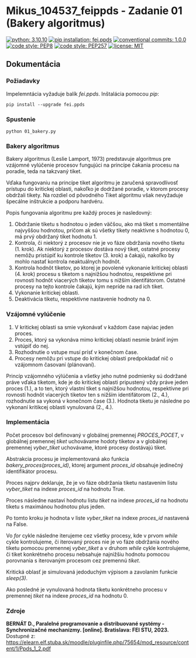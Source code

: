 # Mikus_104537_feippds - Zadanie 01 (Bakery algoritmus)

[![python: 3.10.10](https://img.shields.io/badge/python-3.10.10-blue.svg)](https://www.python.org/downloads/release/python-31010/)
[![pip installation: fei.ppds](https://img.shields.io/badge/pip%20install-fei.ppds-blue.svg)](https://pypi.org/project/fei.ppds/)
[![conventional commits: 1.0.0](https://img.shields.io/badge/conventional%20commits-1.0.0-green.svg)](https://conventionalcommits.org)
[![code style: PEP8](https://img.shields.io/badge/code%20style-PEP%208-orange.svg)](https://www.python.org/dev/peps/pep-0008/)
[![code style: PEP257](https://img.shields.io/badge/code%20style-PEP%20257-yellow.svg)](https://peps.python.org/pep-0257/)
[![license: MIT](https://img.shields.io/badge/license-MIT-red.svg)](https://opensource.org/licenses/MIT)

## Dokumentácia

### Požiadavky

Impelemntácia vyžaduje balík _fei.ppds_. Inštalácia pomocou _pip_:

    pip install --upgrade fei.ppds

### Spustenie

    python 01_bakery.py
  
### Bakery algoritmus
Bakery algoritmus (Leslie Lamport, 1973) predstavuje algoritmus pre vzájomné vylúčenie procesov fungujúci na princípe čakania procesu na poradie, 
teda na takzvaný tiket. 

Vďaka fungovaniu na princípe tiket algoritmu je zaručená spravodlivosť prístupu do kritickej oblasti, nakoľko je dodržané 
poradie, v ktorom procesy obdržali tikety. Na rozdiel od pôvodného Tiket algoritmu však nevyžaduje špecálne inštrukcie a 
podporu hardvéru.

Popis fungovania algoritmu pre každý proces je nasledovný:
1.  Obdržanie tiketu s hodnotou o jeden väčšou, ako má tiket s momentálne najvyššou hodnotou, pričom ak sú všetky 
tikety neaktívne s hodnotou 0, má prvý obdržaný tiket hodnotu 1.
2. Kontrola, či niektorý z procesov nie je vo fáze obdržania nového tiketu (1. krok). Ak niektorý z procesov dostáva
nový tiket, ostatné procesy nemôžu pristúpiť ku kontrole tiketov (3. krok) a čakajú, nakoľko by mohlo nastať kontrola neaktuálnych hodnôt.
3. Kontrola hodnôt tiketov, po ktorej je povolené vykonanie kritickej oblasti (4. krok) procesu s tiketom s najnižšou hodnotou, 
respektívne pri rovnosti hodnôt viacerých tiketov tomu s nižším identifátorom. Ostatné procesy na tejto kontrole čakajú, 
kým nepríde na rad ich tiket.
4. Vykonanie kritickej oblasti.
5. Deaktivácia tiketu, respektívne nastavenie hodnoty na 0.

### Vzájomné vylúčenie

1. V kritickej oblasti sa smie vykonávať v každom čase najviac jeden proces.
2. Proces, ktorý sa vykonáva mimo kritickej oblasti nesmie brániť iným vstúpiť do nej.
3. Rozhodnutie o vstupe musí prísť v konečnom čase.
4. Procesy nemôžu pri vstupe do kritickej oblasti predpokladať nič o vzájomnom časovaní (plánovaní).

Princíp vzájomného výlúčenia a všetky jeho nutné podmienky sú dodržané práve vďaka tiketom, kde je do kritickej oblasti 
pripustený vždy práve jeden proces (1.), a to ten, ktorý vlastní tiket s najnižšou hodnotou, respektívne pri rovnosti 
hodnôt viacerých tiketov ten s nižším identifátorom (2., 4.), rozhodnutie sa vykoná v konečnom čase (3.).
Hodnota tiketu je následne po vykonaní kritikcej oblasti vynulovaná (2., 4.).

### Implementácia

Počet procesov bol definovaný v globálnej premennej _PROCES_POCET_, v globálnej premennej _tiket_ uchovávame hodoty tiketov a 
v globálnej premennej _vyber_tiket_ uchovávame, ktoré procesy dostávajú tiket. 

Abstrakcia procesu je implementovaná ako funkcia _bakery_proces(proces_id)_, ktorej argument _proces_id_ obsahuje 
jedinečný identifikátor procesu.

Proces najprv deklaruje, že je vo fáze obdržania tiketu nastavením listu _vyber_tiket_ na indexe _proces_id_ na hodnotu True. 

Proces následne nastaví hodnotu listu _tiket_ na indexe _proces_id_ na hodnotu tiketu s maximánou hodnotou plus jeden. 

Po tomto kroku je hodnota v liste _vyber_tiket_ na indexe _proces_id_ nastavená na False. 

Vo _for_ cykle následne iterujeme cez všetky procesy, kde v prvom _while_ cykle kontrolujeme, či iterovaný proces 
nie je vo fáze obdržania nového tiketu pomocou premennej _vyber_tiket_ a v druhom _while_ cykle kontrolujeme, či tiket 
konkrétneho procesu nebsahuje najnižšiu hodnotu pomocou porovnania s iterovaným procesom cez premennú _tiket_.

Kritická oblasť je simulovaná jedoduchým výpisom a zavolaním funkcie _sleep(3)_.

Ako posledné je vynulovaná hodnota tiketu konkrétneho procesu v premennej _tiket_ na indexe _proces_id_ na hodnotu 0.

### Zdroje
__BERNÁT D., Paralelné programovanie a distribuované systémy - Synchronizačné mechanizmy. [online]. Bratislava: FEI STU, 2023.__ Dostupné z: https://elearn.elf.stuba.sk/moodle/pluginfile.php/75654/mod_resource/content/1/Ppds_1_2.pdf
